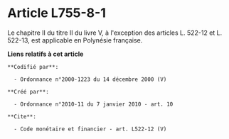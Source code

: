 # Article L755-8-1

Le chapitre II du titre II du livre V, à l'exception des articles L. 522-12 et L. 522-13, est applicable en Polynésie
française.

**Liens relatifs à cet article**

	**Codifié par**:

	  - Ordonnance n°2000-1223 du 14 décembre 2000 (V)

	**Créé par**:

	  - Ordonnance n°2010-11 du 7 janvier 2010 - art. 10

	**Cite**:

	  - Code monétaire et financier - art. L522-12 (V)
